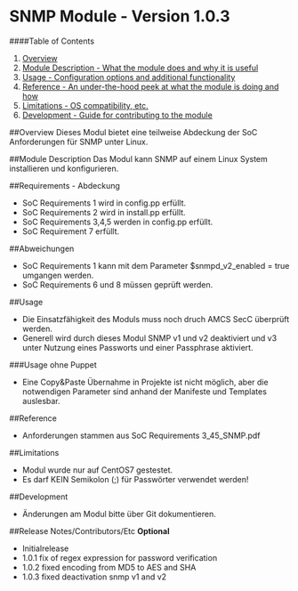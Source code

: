 # SNMP Module - Version 1.0.3

####Table of Contents

1. [Overview](#overview)
2. [Module Description - What the module does and why it is useful](#module-description)
3. [Usage - Configuration options and additional functionality](#usage)
4. [Reference - An under-the-hood peek at what the module is doing and how](#reference)
5. [Limitations - OS compatibility, etc.](#limitations)
6. [Development - Guide for contributing to the module](#development)

##Overview
Dieses Modul bietet eine teilweise Abdeckung der SoC Anforderungen für SNMP unter Linux.       

##Module Description
Das Modul kann SNMP auf einem Linux System installieren und konfigurieren.

##Requirements - Abdeckung
- SoC Requirements 1 wird in config.pp erfüllt.
- SoC Requirements 2 wird in install.pp erfüllt.
- SoC Requirements 3,4,5 werden in config.pp erfüllt.
- SoC Requirement 7 erfüllt.

##Abweichungen
- SoC Requirements 1 kann mit dem Parameter $snmpd_v2_enabled = true umgangen werden.
- SoC  Requirements 6 und 8 müssen geprüft werden.

##Usage
- Die Einsatzfähigkeit des Moduls muss noch druch AMCS SecC überprüft werden.
- Generell wird durch dieses Modul SNMP v1 und v2 deaktiviert und v3 unter Nutzung eines Passworts und einer Passphrase aktiviert.

###Usage ohne Puppet
- Eine Copy&Paste Übernahme in Projekte ist nicht möglich, aber die notwendigen Parameter sind anhand der Manifeste und Templates auslesbar.

##Reference
- Anforderungen stammen aus SoC Requirements 3_45_SNMP.pdf

##Limitations
- Modul wurde nur auf CentOS7 gestestet.
- Es darf KEIN Semikolon (;) für Passwörter verwendet werden!

##Development
- Änderungen am Modul bitte über Git dokumentieren.

##Release Notes/Contributors/Etc **Optional**
- Initialrelease
- 1.0.1 fix of regex expression for password verification 
- 1.0.2 fixed encoding from MD5 to AES and SHA
- 1.0.3 fixed deactivation snmp v1 and v2
